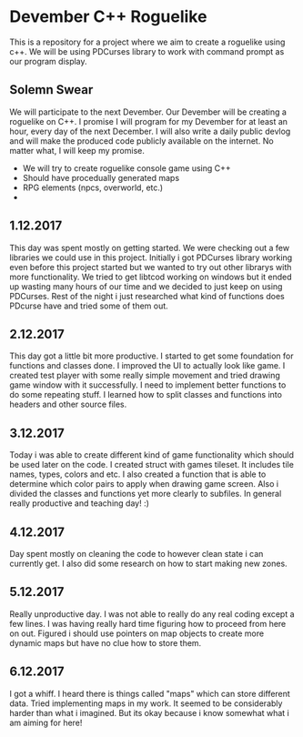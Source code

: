 # Devember C++ Roguelike
This is a repository for a project where we aim to create a roguelike using c++.
We will be using PDCurses library to work with command prompt as our program display.

Solemn Swear
------------
We will participate to the next Devember. 
Our Devember will be creating a roguelike on C++.
I promise I will program for my Devember for at least an hour, every day of the next December.
I will also write a daily public devlog and will make the produced code publicly available on the internet.
No matter what, I will keep my promise. 

* We will try to create roguelike console game using C++
* Should have procedually generated maps
* RPG elements (npcs, overworld, etc.)
* 

1.12.2017
---------
This day was spent mostly on getting started. We were checking out a few libraries we could use in this project.
Initially i got PDCurses library working even before this project started but we wanted to try out other librarys with more functionality.
We tried to get libtcod working on windows but it ended up wasting many hours of our time and we decided to just keep on using PDCurses.
Rest of the night i just researched what kind of functions does PDcurse have and tried some of them out.

2.12.2017
---------
This day got a little bit more productive. 
I started to get some foundation for functions and classes done. I improved the UI to actually look like game.
I created test player with some really simple movement and tried drawing game window with it successfully.
I need to implement better functions to do some repeating stuff.
I learned how to split classes and functions into headers and other source files. 

3.12.2017
---------
Today i was able to create different kind of game functionality which should be used later on the code.
I created struct with games tileset. It includes tile names, types, colors and etc.
I also created a function that is able to determine which color pairs to apply when drawing game screen.
Also i divided the classes and functions yet more clearly to subfiles.
In general really productive and teaching day! :)

4.12.2017
---------
Day spent mostly on cleaning the code to however clean state i can currently get.
I also did some research on how to start making new zones.

5.12.2017
---------
Really unproductive day. I was not able to really do any real coding except a few lines. I was having really hard time figuring how to proceed from here on out.
Figured i should use pointers on map objects to create more dynamic maps but have no clue how to store them.

6.12.2017
---------
I got a whiff. I heard there is things called "maps" which can store different data. Tried implementing maps in my work. It seemed to be considerably harder than what i imagined.
But its okay because i know somewhat what i am aiming for here!